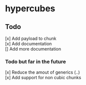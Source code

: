 # hypercubes

## Todo
[x] Add payload to chunk\
[x] Add documentation\
[] Add more documentation

### Todo but far in the future
[x] Reduce the amout of generics (..)\
[x] Add support for non cubic chunks
